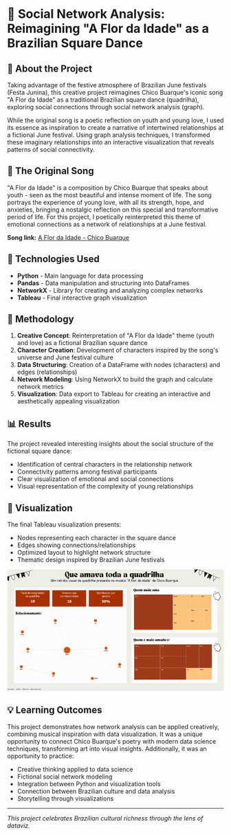 # 🎪 Social Network Analysis: Reimagining "A Flor da Idade" as a Brazilian Square Dance

## 📖 About the Project

Taking advantage of the festive atmosphere of Brazilian June festivals (Festa Junina), this creative project reimagines Chico Buarque's iconic song "A Flor da Idade" as a traditional Brazilian square dance (quadrilha), exploring social connections through social network analysis (graph).

While the original song is a poetic reflection on youth and young love, I used its essence as inspiration to create a narrative of intertwined relationships at a fictional June festival. Using graph analysis techniques, I transformed these imaginary relationships into an interactive visualization that reveals patterns of social connectivity.

## 🎵 The Original Song

"A Flor da Idade" is a composition by Chico Buarque that speaks about youth - seen as the most beautiful and intense moment of life. The song portrays the experience of young love, with all its strength, hope, and anxieties, bringing a nostalgic reflection on this special and transformative period of life. For this project, I poetically reinterpreted this theme of emotional connections as a network of relationships at a June festival.

**Song link:** [A Flor da Idade - Chico Buarque](https://www.youtube.com/watch?v=77pbMNjhVvk&list=RD77pbMNjhVvk&start_radio=1)

## 🔧 Technologies Used

- **Python** - Main language for data processing
- **Pandas** - Data manipulation and structuring into DataFrames
- **NetworkX** - Library for creating and analyzing complex networks
- **Tableau** - Final interactive graph visualization

## 🚀 Methodology

1. **Creative Concept**: Reinterpretation of "A Flor da Idade" theme (youth and love) as a fictional Brazilian square dance
2. **Character Creation**: Development of characters inspired by the song's universe and June festival culture
3. **Data Structuring**: Creation of a DataFrame with nodes (characters) and edges (relationships)
4. **Network Modeling**: Using NetworkX to build the graph and calculate network metrics
5. **Visualization**: Data export to Tableau for creating an interactive and aesthetically appealing visualization

## 📊 Results

The project revealed interesting insights about the social structure of the fictional square dance:
- Identification of central characters in the relationship network
- Connectivity patterns among festival participants
- Clear visualization of emotional and social connections
- Visual representation of the complexity of young relationships

## 🎨 Visualization

The final Tableau visualization presents:
- Nodes representing each character in the square dance
- Edges showing connections/relationships
- Optimized layout to highlight network structure
- Thematic design inspired by Brazilian June festivals

![Network Visualization Demo](https://github.com/mari-rufino-g/SocialNetworkTableau/blob/main/dash.gif)

## 💡 Learning Outcomes

This project demonstrates how network analysis can be applied creatively, combining musical inspiration with data visualization. It was a unique opportunity to connect Chico Buarque's poetry with modern data science techniques, transforming art into visual insights. Additionally, it was an opportunity to practice:

- Creative thinking applied to data science
- Fictional social network modeling
- Integration between Python and visualization tools
- Connection between Brazilian culture and data analysis
- Storytelling through visualizations

---

*This project celebrates Brazilian cultural richness through the lens of dataviz.*
